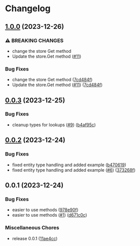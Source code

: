 # Changelog

## [1.0.0](https://github.com/koblas/cedar-go/compare/v0.0.3...v1.0.0) (2023-12-26)


### ⚠ BREAKING CHANGES

* change the store Get method
* Update the store.Get method ([#11](https://github.com/koblas/cedar-go/issues/11))

### Bug Fixes

* change the store Get method ([7cd484f](https://github.com/koblas/cedar-go/commit/7cd484f3ea945a382b91659bddf58734dd9d905b))
* Update the store.Get method ([#11](https://github.com/koblas/cedar-go/issues/11)) ([7cd484f](https://github.com/koblas/cedar-go/commit/7cd484f3ea945a382b91659bddf58734dd9d905b))

## [0.0.3](https://github.com/koblas/cedar-go/compare/v0.0.2...v0.0.3) (2023-12-25)


### Bug Fixes

* cleanup types for lookups ([#9](https://github.com/koblas/cedar-go/issues/9)) ([b4af95c](https://github.com/koblas/cedar-go/commit/b4af95cc8251fab62a74f1b999dd2ffb11d37368))

## [0.0.2](https://github.com/koblas/cedar-go/compare/v0.0.1...v0.0.2) (2023-12-24)


### Bug Fixes

* fixed entity type handling and added example ([b470619](https://github.com/koblas/cedar-go/commit/b470619afe32a9e6bc05f9856183db92f97ef735))
* fixed entity type handling and added example ([#6](https://github.com/koblas/cedar-go/issues/6)) ([373268f](https://github.com/koblas/cedar-go/commit/373268f15cde6d7a853c8d8cd77874f71fc0c4c0))

## 0.0.1 (2023-12-24)


### Bug Fixes

* easier to use methods ([978e90f](https://github.com/koblas/cedar-go/commit/978e90fb4fc75c0bb41eb60ac8e94a7c633d08d4))
* easier to use methods ([#1](https://github.com/koblas/cedar-go/issues/1)) ([d671c0c](https://github.com/koblas/cedar-go/commit/d671c0c224fe951df3b4776c41bdf2ab439fd62c))


### Miscellaneous Chores

* release 0.0.1 ([11ae4cc](https://github.com/koblas/cedar-go/commit/11ae4ccb216bfa0957a728293ed270494803897d))

